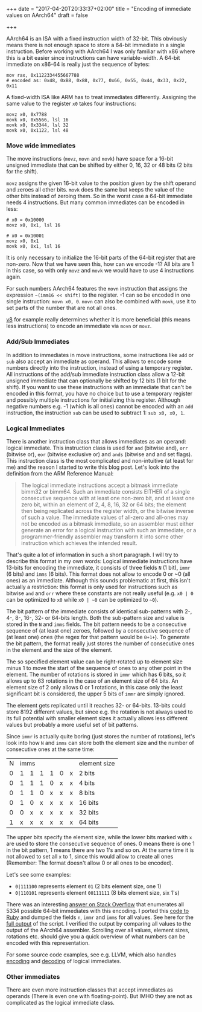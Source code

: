 +++
date = "2017-04-20T20:33:37+02:00"
title = "Encoding of immediate values on AArch64"
draft = false

+++

AArch64 is an ISA with a fixed instruction width of 32-bit.
This obviously means there is not enough space to store a 64-bit immediate in a single instruction.
Before working with AArch64 I was only familiar with x86 where this is a bit easier since instructions can have variable-width.
A 64-bit immediate on x86-64 is really just the sequence of bytes:

```
mov rax, 0x1122334455667788
# encoded as: 0x48, 0xB8, 0x88, 0x77, 0x66, 0x55, 0x44, 0x33, 0x22, 0x11
```

A fixed-width ISA like ARM has to treat immediates differently.
Assigning the same value to the register `x0` takes four instructions:

```
movz x0, 0x7788
movk x0, 0x5566, lsl 16
movk x0, 0x3344, lsl 32
movk x0, 0x1122, lsl 48
```

### Move wide immediates

The move instructions (`movz`, `movn` and `movk`) have space for a 16-bit unsigned immediate that can be shifted by either 0, 16, 32 or 48 bits (2 bits for the shift).

`movz` assigns the given 16-bit value to the position given by the shift operand and `z`eroes all other bits.
`movk` does the same but `k`eeps the value of the other bits instead of zeroing them.
So in the worst case a 64-bit immediate needs 4 instructions.
But many common immediates can be encoded in less:

```
# x0 = 0x10000
movz x0, 0x1, lsl 16

# x0 = 0x10001
movz x0, 0x1
movk x0, 0x1, lsl 16
```

It is only necessary to initialize the 16-bit parts of the 64-bit register that are non-zero.
Now that we have seen this, how can we encode -1?
All bits are 1 in this case, so with only `movz` and `movk` we would have to use 4 instructions again.

For such numbers AArch64 features the `movn` instruction that assigns the expression `~(imm16 << shift)` to the register.
-1 can so be encoded in one single instruction: `movn x0, 0`.
`movn` can also be combined with `movk`, use it to set parts of the number that are not all ones.

[v8](https://github.com/v8/v8/blob/master/src/arm64/macro-assembler-arm64.cc#L164) for example really determines whether it is more beneficial (this means less instructions) to encode an immediate via `movn` or `movz`.

### Add/Sub Immediates

In addition to immediates in move instructions, some instructions like `add` or `sub` also accept an immediate as operand.
This allows to encode some numbers directly into the instruction, instead of using a temporary register.
All instructions of the add/sub immediate instruction class allow a 12-bit unsigned immediate that can optionally be shifted by 12 bits (1 bit for the shift).
If you want to use these instructions with an immediate that can't be encoded in this format, you have no choice but to use a temporary register and possibly multiple instructions for initializing this register.
Although negative numbers e.g. -1 (which is all ones) cannot be encoded with an `add` instruction, the instruction `sub` can be used to subtract 1: `sub x0, x0, 1`.

### Logical Immediates

There is another instruction class that allows immediates as an operand: logical immediate. This instruction class is used for `and` (bitwise and), `orr` (bitwise or), `eor` (bitwise exclusive or) and `ands` (bitwise and and set flags).
This instruction class is the most complicated and non-intuitive (at least for me) and the reason I started to write this blog post.
Let's look into the definition from the ARM Reference Manual:

> The logical immediate instructions accept a bitmask immediate bimm32 or bimm64.
> Such an immediate consists EITHER of a single consecutive sequence with at least one non-zero bit, and at least one zero bit, within an element of 2, 4, 8, 16, 32 or 64 bits;
> the element then being replicated across the register width, or the bitwise inverse of such a value.
> The immediate values of all-zero and all-ones may not be encoded as a bitmask immediate, so an assembler must either generate an error for a logical instruction with such an immediate,
> or a programmer-friendly assembler may transform it into some other instruction which achieves the intended result.

That's quite a lot of information in such a short paragraph.
I will try to describe this format in my own words:
Logical immediate instructions have 13-bits for encoding the immediate, it consists of three fields `N` (1 bit), `immr` (6 bits) and `imms` (6 bits).
This format does not allow to encode 0 or ~0 (all ones) as an immediate.
Although this sounds problematic at first, this isn't actually a restriction: this format is only used for instructions such as bitwise `and` and `orr` where these constants are not really useful (e.g. `x0 | 0` can be optimized to `x0` while `x0 | ~0` can be optimized to `~0`).

The bit pattern of the immediate consists of identical sub-patterns with 2-, 4-, 8-, 16-, 32- or 64-bits length.
Both the sub-pattern size and value is stored in the `N` and `imms` fields.
The bit pattern needs to be a consecutive sequence of (at least one) zeroes, followed by a consecutive sequence of (at least one) ones (the regex for that pattern would be `0+1+`).
To generate the bit pattern, the format really just stores the number of consecutive ones in the element and the size of the element.

The so specified element value can be right-rotated up to element size minus 1 to move the start of the sequence of ones to any other point in the element.
The number of rotations is stored in `immr` which has 6 bits, so it allows up to 63 rotations in the case of an element size of 64 bits.
An element size of 2 only allows 0 or 1 rotations, in this case only the least significant bit is considered, the upper 5 bits of `immr` are simply ignored.

The element gets replicated until it reaches 32- or 64-bits.
13-bits could store 8192 different values, but since e.g. the rotation is not always used to its full potential with smaller element sizes it actually allows less different values but probably a more useful set of bit patterns.

Since `immr` is actually quite boring (just stores the number of rotations), let's look into how `N` and `imms` can store both the element size and the number of consecutive ones at the same time:

<table>
  <tr>
    <td>N</td>
    <td colspan="6">imms</td>
    <td>element size</td>
  </tr>
  <tr>
    <td>0</td>
    <td>1</td>
    <td>1</td>
    <td>1</td>
    <td>1</td>
    <td>0</td>
    <td>x</td>
    <td>2 bits</td>
  </tr>
  <tr>
    <td>0</td>
    <td>1</td>
    <td>1</td>
    <td>1</td>
    <td>0</td>
    <td>x</td>
    <td>x</td>
    <td>4 bits</td>
  </tr>
  <tr>
    <td>0</td>
    <td>1</td>
    <td>1</td>
    <td>0</td>
    <td>x</td>
    <td>x</td>
    <td>x</td>
    <td>8 bits</td>
  </tr>
  <tr>
    <td>0</td>
    <td>1</td>
    <td>0</td>
    <td>x</td>
    <td>x</td>
    <td>x</td>
    <td>x</td>
    <td>16 bits</td>
  </tr>
  <tr>
    <td>0</td>
    <td>0</td>
    <td>x</td>
    <td>x</td>
    <td>x</td>
    <td>x</td>
    <td>x</td>
    <td>32 bits</td>
  </tr>
  <tr>
    <td>1</td>
    <td>x</td>
    <td>x</td>
    <td>x</td>
    <td>x</td>
    <td>x</td>
    <td>x</td>
    <td>64 bits</td>
  </tr>
</table>

The upper bits specify the element size, while the lower bits marked with `x` are used to store the consecutive sequence of ones.
0 means there is one 1 in the bit pattern, 1 means there are two 1's and so on.
At the same time it is not allowed to set all `x` to 1, since this would allow to create all ones
(Remember: The format doesn't allow 0 or all ones to be encoded).

Let's see some examples:

* `0|111100` represents element `01` (2 bits element size, one 1)
* `0|110101` represents element `00111111` (8 bits element size, six 1's)

There was an interesting [answer on Stack Overflow](http://stackoverflow.com/a/33265035/727454) that enumerates all 5334 possible 64-bit immediates with this encoding.
I ported this [code to Ruby](https://gist.github.com/dinfuehr/9e1c2f28d0f912eae5e595207cb835c2) and dumped the fields `n`, `immr` and `imms` for all values.
See here for the [full output](https://gist.github.com/dinfuehr/51a01ac58c0b23e4de9aac313ed6a06a) of the script.
I verified the output by comparing all values to the output of the AArch64 assembler.
Scrolling over all values, element sizes, rotations etc. should give you a quick overview of what numbers can be encoded with this representation.

For some source code examples, see e.g. LLVM, which also handles [encoding](https://github.com/llvm-mirror/llvm/blob/5c95b810cb3a7dee6d49c030363e5bf0bb41427e/lib/Target/AArch64/MCTargetDesc/AArch64AddressingModes.h#L213) and [decoding](https://github.com/llvm-mirror/llvm/blob/5c95b810cb3a7dee6d49c030363e5bf0bb41427e/lib/Target/AArch64/MCTargetDesc/AArch64AddressingModes.h#L292) of logical immediates.

### Other immediates
There are even more instruction classes that accept immediates as operands
(There is even one with floating-point).
But IMHO they are not as complicated as the logical immediate class.
